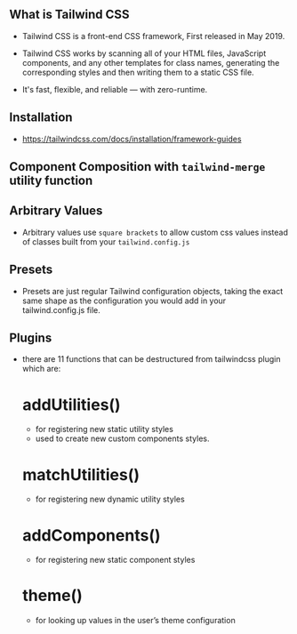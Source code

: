 ## What is Tailwind CSS

 - Tailwind CSS is a front-end CSS framework, First released in May 2019.
 - Tailwind CSS works by scanning all of your HTML files, JavaScript components, and any other templates for class names, generating the corresponding styles and then writing them to a static CSS file.

 - It's fast, flexible, and reliable — with zero-runtime.

## Installation
 - https://tailwindcss.com/docs/installation/framework-guides

## Component Composition with `tailwind-merge` utility function

## Arbitrary Values
 - Arbitrary values use `square brackets` to allow custom css values instead of classes built from your `tailwind.config.js`


## Presets
 - Presets are just regular Tailwind configuration objects, taking the exact same shape as the configuration you would add in your tailwind.config.js file.

## Plugins
 - there are 11 functions that can be destructured from tailwindcss plugin which are:
    # addUtilities()
     - for registering new static utility styles
     - used to create new custom components styles.
    # matchUtilities() 
     - for registering new dynamic utility styles
    # addComponents()
     - for registering new static component styles
    # theme()
     - for looking up values in the user’s theme configuration

